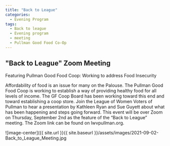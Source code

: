 ```yaml
---
title: "Back to League"
categories:
  - Evening Program
tags:
  - Back to league
  - Evening program
  - meeting
  - Pullman Good Food Co-Op
---
```


## "Back to League" Zoom Meeting
Featuring Pullman Good Food Coop: Working to address Food Insecurity


Affordability of food is an issue for many on the Palouse. The Pullman Good Food Coop is working to establish a way of providing healthy food for all levels of income. The GF Coop Board has been working toward this end and toward establishing a coop store. Join the League of Women Voters of Pullman to hear a presentation by Kathleen Ryan and Sue Guyett about what has been happening and steps going forward. This event will be over Zoom on Thursday, September 2nd as the feature of the “Back to League” meeting. The Zoom link can be found on lwvpullman.org. 


![image-center]({{ site.url }}{{ site.baseurl }}/assets/images/2021-09-02-Back_to_League_Meeting.jpg 
